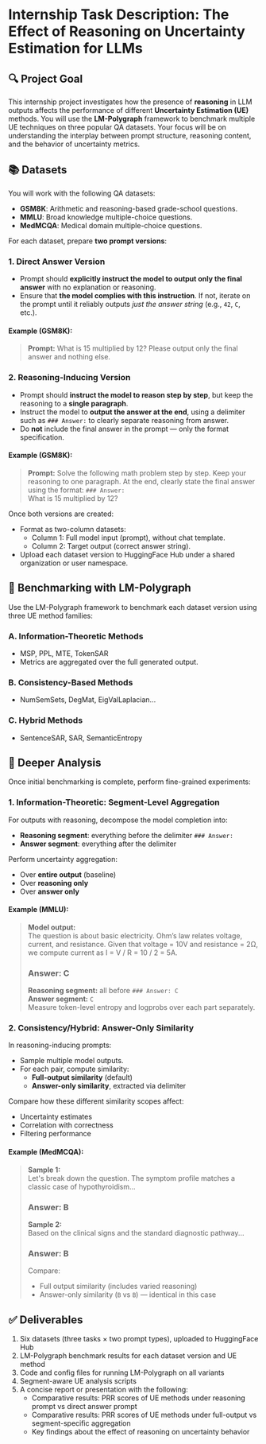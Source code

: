 # Internship Task Description: The Effect of Reasoning on Uncertainty Estimation for LLMs

## 🔍 Project Goal

This internship project investigates how the presence of **reasoning** in LLM outputs affects the performance of different **Uncertainty Estimation (UE)** methods. You will use the **LM-Polygraph** framework to benchmark multiple UE techniques on three popular QA datasets. Your focus will be on understanding the interplay between prompt structure, reasoning content, and the behavior of uncertainty metrics.

## 📚 Datasets

You will work with the following QA datasets:
- **GSM8K**: Arithmetic and reasoning-based grade-school questions.
- **MMLU**: Broad knowledge multiple-choice questions.
- **MedMCQA**: Medical domain multiple-choice questions.

For each dataset, prepare **two prompt versions**:

### 1. Direct Answer Version
- Prompt should **explicitly instruct the model to output only the final answer** with no explanation or reasoning.
- Ensure that **the model complies with this instruction**. If not, iterate on the prompt until it reliably outputs *just the answer string* (e.g., `42`, `C`, etc.).

#### Example (GSM8K):
> **Prompt:** What is 15 multiplied by 12? Please output only the final answer and nothing else.  

### 2. Reasoning-Inducing Version
- Prompt should **instruct the model to reason step by step**, but keep the reasoning to a **single paragraph**.
- Instruct the model to **output the answer at the end**, using a delimiter such as `### Answer:` to clearly separate reasoning from answer.
- Do **not** include the final answer in the prompt — only the format specification.

#### Example (GSM8K):
> **Prompt:** Solve the following math problem step by step. Keep your reasoning to one paragraph. At the end, clearly state the final answer using the format: `### Answer:`  
> What is 15 multiplied by 12?  

Once both versions are created:
- Format as two-column datasets:
  - Column 1: Full model input (prompt), without chat template.
  - Column 2: Target output (correct answer string).
- Upload each dataset version to HuggingFace Hub under a shared organization or user namespace.

## 🧪 Benchmarking with LM-Polygraph

Use the LM-Polygraph framework to benchmark each dataset version using three UE method families:

### A. Information-Theoretic Methods
- MSP, PPL, MTE, TokenSAR
- Metrics are aggregated over the full generated output.

### B. Consistency-Based Methods
- NumSemSets, DegMat, EigValLaplacian...

### C. Hybrid Methods
- SentenceSAR, SAR, SemanticEntropy

## 🧩 Deeper Analysis

Once initial benchmarking is complete, perform fine-grained experiments:

### 1. Information-Theoretic: Segment-Level Aggregation

For outputs with reasoning, decompose the model completion into:
- **Reasoning segment**: everything before the delimiter `### Answer:`
- **Answer segment**: everything after the delimiter

Perform uncertainty aggregation:
- Over **entire output** (baseline)
- Over **reasoning only**
- Over **answer only**

#### Example (MMLU):
> **Model output:**  
> The question is about basic electricity. Ohm’s law relates voltage, current, and resistance. Given that voltage = 10V and resistance = 2Ω, we compute current as I = V / R = 10 / 2 = 5A.  
> ### Answer: C  
>
> **Reasoning segment:** all before `### Answer: C`  
> **Answer segment:** `C`  
> Measure token-level entropy and logprobs over each part separately.

### 2. Consistency/Hybrid: Answer-Only Similarity

In reasoning-inducing prompts:
- Sample multiple model outputs.
- For each pair, compute similarity:
  - **Full-output similarity** (default)
  - **Answer-only similarity**, extracted via delimiter

Compare how these different similarity scopes affect:
- Uncertainty estimates
- Correlation with correctness
- Filtering performance

#### Example (MedMCQA):
> **Sample 1:**  
> Let's break down the question. The symptom profile matches a classic case of hypothyroidism...  
> ### Answer: B  
>
> **Sample 2:**  
> Based on the clinical signs and the standard diagnostic pathway...  
> ### Answer: B  
>
> Compare:
> - Full output similarity (includes varied reasoning)
> - Answer-only similarity (`B` vs `B`) — identical in this case

## ✅ Deliverables

1. Six datasets (three tasks × two prompt types), uploaded to HuggingFace Hub
2. LM-Polygraph benchmark results for each dataset version and UE method
3. Code and config files for running LM-Polygraph on all variants
4. Segment-aware UE analysis scripts
5. A concise report or presentation with the following:
   - Comparative results: PRR scores of UE methods under reasoning prompt vs direct answer prompt
   - Comparative results: PRR scores of UE methods under full-output vs segment-specific aggregation
   - Key findings about the effect of reasoning on uncertainty behavior

